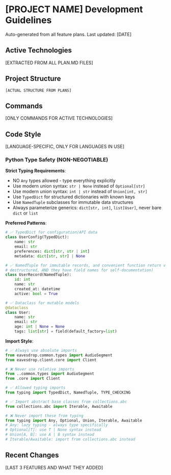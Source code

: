 # [PROJECT NAME] Development Guidelines

Auto-generated from all feature plans. Last updated: [DATE]

## Active Technologies
[EXTRACTED FROM ALL PLAN.MD FILES]

## Project Structure
```
[ACTUAL STRUCTURE FROM PLANS]
```

## Commands
[ONLY COMMANDS FOR ACTIVE TECHNOLOGIES]

## Code Style
[LANGUAGE-SPECIFIC, ONLY FOR LANGUAGES IN USE]

### Python Type Safety (NON-NEGOTIABLE)
**Strict Typing Requirements**:
- NO `Any` types allowed - type everything explicitly
- Use modern union syntax: `str | None` instead of `Optional[str]`
- Use modern union syntax: `int | str` instead of `Union[int, str]`
- Use `TypedDict` for structured dictionaries with known keys
- Use `NamedTuple` subclasses for immutable data structures
- Always parameterize generics: `dict[str, int]`, `list[User]`, never bare `dict` or `list`

**Preferred Patterns**:
```python
# ✅ TypedDict for configuration/API data
class UserConfig(TypedDict):
    name: str
    email: str
    preferences: dict[str, str | int]
    metadata: dict[str, str] | None

# ✅ NamedTuple for immutable records, and convenient function return values (they can be
# destructured, AND they have field names for self-documentation)
class UserRecord(NamedTuple):
    id: int
    name: str
    created_at: datetime
    active: bool = True

# ✅ Dataclass for mutable models
@dataclass
class User:
    name: str
    email: str
    age: int | None = None
    tags: list[str] = field(default_factory=list)
```

**Import Style**:
```python
# ✅ Always use absolute imports
from eavesdrop.common.types import AudioSegment
from eavesdrop.client.core import Client

# ❌ Never use relative imports
from ..common.types import AudioSegment
from .core import Client

# ✅ Allowed typing imports
from typing import TypedDict, NamedTuple, TYPE_CHECKING

# ✅ Import abstract base classes from collections.abc
from collections.abc import Iterable, Awaitable

# ❌ Never import these from typing
from typing import Any, Optional, Union, Iterable, Awaitable
# Any: lazy typing - always type specifically
# Optional[T]: use T | None syntax instead
# Union[A, B]: use A | B syntax instead
# Iterable/Awaitable: import from collections.abc instead
```

## Recent Changes
[LAST 3 FEATURES AND WHAT THEY ADDED]

<!-- MANUAL ADDITIONS START -->
<!-- MANUAL ADDITIONS END -->
